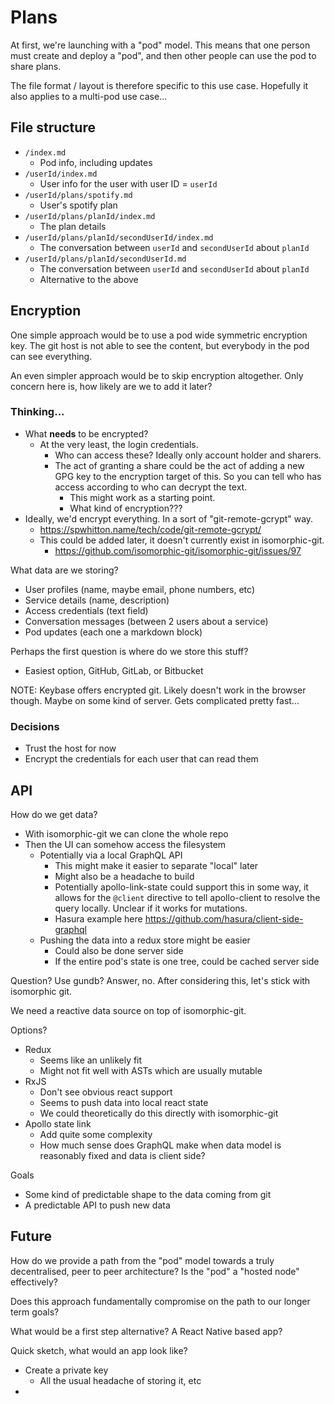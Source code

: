 # Plans

At first, we're launching with a "pod" model. This means that one person must
create and deploy a "pod", and then other people can use the pod to share
plans.

The file format / layout is therefore specific to this use case. Hopefully it
also applies to a multi-pod use case...

## File structure

- `/index.md`
  - Pod info, including updates
- `/userId/index.md`
  - User info for the user with user ID = `userId`
- `/userId/plans/spotify.md`
  - User's spotify plan
- `/userId/plans/planId/index.md`
  - The plan details
- `/userId/plans/planId/secondUserId/index.md`
  - The conversation between `userId` and `secondUserId` about `planId`
- `/userId/plans/planId/secondUserId.md`
  - The conversation between `userId` and `secondUserId` about `planId`
  - Alternative to the above

## Encryption

One simple approach would be to use a pod wide symmetric encryption key. The
git host is not able to see the content, but everybody in the pod can see
everything.

An even simpler approach would be to skip encryption altogether. Only concern
here is, how likely are we to add it later?

### Thinking...

- What **needs** to be encrypted?
  - At the very least, the login credentials.
    - Who can access these? Ideally only account holder and sharers.
    - The act of granting a share could be the act of adding a new GPG key to
      the encryption target of this. So you can tell who has access according
      to who can decrypt the text.
      - This might work as a starting point.
      - What kind of encryption???
- Ideally, we'd encrypt everything. In a sort of "git-remote-gcrypt" way.
  - https://spwhitton.name/tech/code/git-remote-gcrypt/
  - This could be added later, it doesn't currently exist in isomorphic-git.
    - https://github.com/isomorphic-git/isomorphic-git/issues/97

What data are we storing?

- User profiles (name, maybe email, phone numbers, etc)
- Service details (name, description)
- Access credentials (text field)
- Conversation messages (between 2 users about a service)
- Pod updates (each one a markdown block)

Perhaps the first question is where do we store this stuff?

- Easiest option, GitHub, GitLab, or Bitbucket

NOTE: Keybase offers encrypted git. Likely doesn't work in the browser though.
Maybe on some kind of server. Gets complicated pretty fast...

### Decisions

- Trust the host for now
- Encrypt the credentials for each user that can read them

## API

How do we get data?

- With isomorphic-git we can clone the whole repo
- Then the UI can somehow access the filesystem
  - Potentially via a local GraphQL API
    - This might make it easier to separate "local" later
    - Might also be a headache to build
    - Potentially apollo-link-state could support this in some way, it allows
      for the `@client` directive to tell apollo-client to resolve the query
      locally. Unclear if it works for mutations.
    - Hasura example here https://github.com/hasura/client-side-graphql
  - Pushing the data into a redux store might be easier
    - Could also be done server side
    - If the entire pod's state is one tree, could be cached server side

Question? Use gundb? Answer, no. After considering this, let's stick with isomorphic git.

We need a reactive data source on top of isomorphic-git.

Options?

- Redux
  - Seems like an unlikely fit
  - Might not fit well with ASTs which are usually mutable
- RxJS
  - Don't see obvious react support
  - Seems to push data into local react state
  - We could theoretically do this directly with isomorphic-git
- Apollo state link
  - Add quite some complexity
  - How much sense does GraphQL make when data model is reasonably fixed and
    data is client side?

Goals

- Some kind of predictable shape to the data coming from git
- A predictable API to push new data

## Future

How do we provide a path from the "pod" model towards a truly decentralised,
peer to peer architecture? Is the "pod" a "hosted node" effectively?

Does this approach fundamentally compromise on the path to our longer term
goals?

What would be a first step alternative? A React Native based app?

Quick sketch, what would an app look like?

- Create a private key
  - All the usual headache of storing it, etc
-

